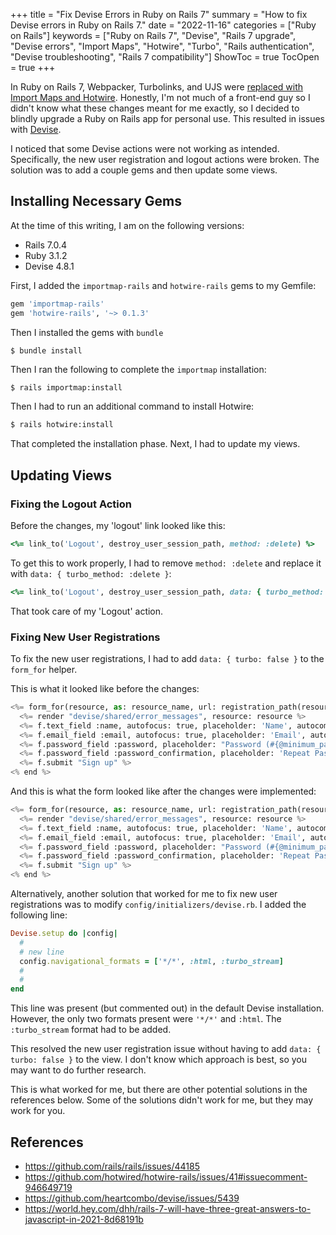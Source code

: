 +++
title = "Fix Devise Errors in Ruby on Rails 7"
summary = "How to fix Devise errors in Ruby on Rails 7."
date = "2022-11-16"
categories = ["Ruby on Rails"]
keywords = ["Ruby on Rails 7", "Devise", "Rails 7 upgrade", "Devise errors", "Import Maps", "Hotwire", "Turbo", "Rails authentication", "Devise troubleshooting", "Rails 7 compatibility"]
ShowToc = true
TocOpen = true
+++

In Ruby on Rails 7, Webpacker, Turbolinks, and UJS were [replaced with Import Maps and Hotwire](https://world.hey.com/dhh/rails-7-will-have-three-great-answers-to-javascript-in-2021-8d68191b).
Honestly, I'm not much of a front-end guy so I didn't know what these changes meant for me exactly, so I decided to blindly upgrade a Ruby on Rails app for personal use.
This resulted in issues with [Devise](https://github.com/heartcombo/devise).

I noticed that some Devise actions were not working as intended.
Specifically, the new user registration and logout actions were broken.
The solution was to add a couple gems and then update some views.

## Installing Necessary Gems

At the time of this writing, I am on the following versions:

- Rails 7.0.4
- Ruby 3.1.2
- Devise 4.8.1

First, I added the `importmap-rails` and `hotwire-rails` gems to my Gemfile:

```ruby
gem 'importmap-rails'
gem 'hotwire-rails', '~> 0.1.3'
```

Then I installed the gems with `bundle`

```
$ bundle install
```

Then I ran the following to complete the `importmap` installation:

```sh
$ rails importmap:install
```

Then I had to run an additional command to install Hotwire:


```sh
$ rails hotwire:install
```

That completed the installation phase. Next, I had to update my views.

## Updating Views

### Fixing the Logout Action

Before the changes, my 'logout' link looked like this:

```ruby
<%= link_to('Logout', destroy_user_session_path, method: :delete) %>
```

To get this to work properly, I had to remove `method: :delete` and replace it with `data: { turbo_method: :delete }`:

```ruby
<%= link_to('Logout', destroy_user_session_path, data: { turbo_method: :delete }) %>
```

That took care of my 'Logout' action.

### Fixing New User Registrations

To fix the new user registrations, I had to add `data: { turbo: false }` to the `form_for` helper.

This is what it looked like before the changes:

```py
<%= form_for(resource, as: resource_name, url: registration_path(resource_name)) do |f| %>
  <%= render "devise/shared/error_messages", resource: resource %>
  <%= f.text_field :name, autofocus: true, placeholder: 'Name', autocomplete: "name" %>
  <%= f.email_field :email, autofocus: true, placeholder: 'Email', autocomplete: "email" %>
  <%= f.password_field :password, placeholder: "Password (#{@minimum_password_length} characters minimum)", autocomplete: "new-password" %>
  <%= f.password_field :password_confirmation, placeholder: 'Repeat Password', autocomplete: "new-password" %>
  <%= f.submit "Sign up" %>
<% end %>
```

And this is what the form looked like after the changes were implemented:

```py
<%= form_for(resource, as: resource_name, url: registration_path(resource_name), data: { turbo: false }) do |f| %>
  <%= render "devise/shared/error_messages", resource: resource %>
  <%= f.text_field :name, autofocus: true, placeholder: 'Name', autocomplete: "name" %>
  <%= f.email_field :email, autofocus: true, placeholder: 'Email', autocomplete: "email" %>
  <%= f.password_field :password, placeholder: "Password (#{@minimum_password_length} characters minimum)", autocomplete: "new-password" %>
  <%= f.password_field :password_confirmation, placeholder: 'Repeat Password', autocomplete: "new-password" %>
  <%= f.submit "Sign up" %>
<% end %>
```

Alternatively, another solution that worked for me to fix new user registrations was to modify `config/initializers/devise.rb`.
I added the following line:

```ruby
Devise.setup do |config|
  #
  # new line
  config.navigational_formats = ['*/*', :html, :turbo_stream]
  #
  #
end
```

This line was present (but commented out) in the default Devise installation. However, the only two formats present were `'*/*'` and `:html`.
The `:turbo_stream` format had to be added.

This resolved the new user registration issue without having to add `data: { turbo: false }` to the view. I don't know which approach is best, so you may want to do further research.

This is what worked for me, but there are other potential solutions in the references below. Some of the solutions didn't work for me, but they may work for you.

## References

- https://github.com/rails/rails/issues/44185
- https://github.com/hotwired/hotwire-rails/issues/41#issuecomment-946649719
- https://github.com/heartcombo/devise/issues/5439
- https://world.hey.com/dhh/rails-7-will-have-three-great-answers-to-javascript-in-2021-8d68191b

